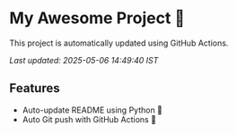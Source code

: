# My Awesome Project 🚀

This project is automatically updated using GitHub Actions.

_Last updated: 2025-05-06 14:49:40 IST_

## Features
- Auto-update README using Python 🐍
- Auto Git push with GitHub Actions 🤖
